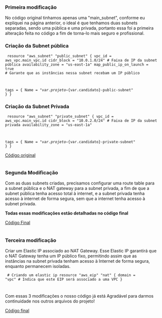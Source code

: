 ### Primeira modificação 

<p>
  No código original tinhamos apenas uma "main_subnet", conforme eu expliquei na página anterior, o ideal é que tenhamos duas subnets separadas, sendo uma pública e uma privada, portanto essa foi a primeira alteração feita no código a fim de torna-lo mais seguro e profissional.

  ### Criação da Subnet pública

  <code> resource "aws_subnet" "public_subnet" {
  vpc_id            = aws_vpc.main_vpc.id
  cidr_block        = "10.0.1.0/24"  # Faixa de IP da subnet pública
  availability_zone = "us-east-1a"
  map_public_ip_on_launch = true     # Garante que as instâncias nessa subnet recebam um IP público
  
  tags = {
    Name = "${var.projeto}-${var.candidato}-public-subnet"
  }
}</code>

### Criação da Subnet Privada

<code> resource "aws_subnet" "private_subnet" {
  vpc_id            = aws_vpc.main_vpc.id
  cidr_block        = "10.0.2.0/24"  # Faixa de IP da subnet privada
  availability_zone = "us-east-1a"
  
  tags = {
    Name = "${var.projeto}-${var.candidato}-private-subnet"
  }
}</code>
 


  [Código original](https://github.com/Rodrigolppz/Vexpenses-Terraform/blob/main/Arquivos/network/old-network.tf)
  
</p>

#

### Segunda Modificação 
<p>
  Com as duas subnets criadas, precisamos configurar uma route table para a subnet pública e o NAT gateway para a subnet privada, a fim de que a subnet pública tenha acesso total à internet, e a subnet privada tenha acesso à internet de forma segura, sem que a internet tenha acesso à subnet privada. 

<b>Todas essas modificações estão detalhadas no código final</b>
  
  
[Código Final](https://github.com/Rodrigolppz/Vexpenses-Terraform/blob/main/terraform%20project/network.tf)
  
</p>

#

### Terceira modificação
<p>
  
Criar um Elastic IP associado ao NAT Gateway. Esse Elastic IP garantirá que o NAT Gateway tenha um IP público fixo, permitindo assim que as instâncias na subnet privada tenham acesso à Internet de forma segura, enquanto permanecem isoladas.


<code> # Criando um elastic ip 
resource "aws_eip" "nat" {
  domain = "vpc"  # Indica que este EIP será associado a uma VPC
} </code>



#

Com essas 3 modificações o nosso código já está Agradável para darmos continuidade nos outros arquivos do projeto!

[Código final](https://github.com/Rodrigolppz/Vexpenses-Terraform/blob/main/terraform%20project/network.tf)



 
